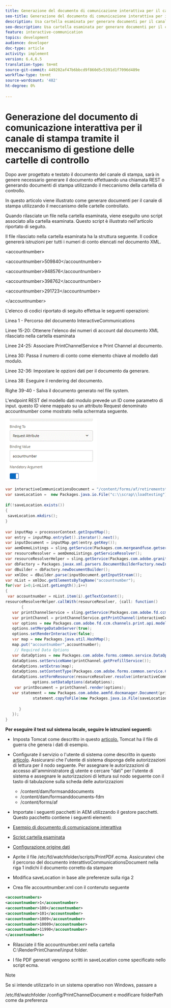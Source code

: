 ```yaml
---
title: Generazione del documento di comunicazione interattiva per il canale di stampa tramite il meccanismo di gestione delle cartelle di controllo
seo-title: Generazione del documento di comunicazione interattiva per il canale di stampa tramite il meccanismo di gestione delle cartelle di controllo
description: Usa cartella esaminata per generare documenti per il canale di stampa
seo-description: Usa cartella esaminata per generare documenti per il canale di stampa
feature: interactive-communication
topics: development
audience: developer
doc-type: article
activity: implement
version: 6.4,6.5
translation-type: tm+mt
source-git-commit: 449202af47b6bbcd9f860d5c5391d1f7096d489e
workflow-type: tm+mt
source-wordcount: '482'
ht-degree: 0%

---
```



# Generazione del documento di comunicazione interattiva per il canale di stampa tramite il meccanismo di gestione delle cartelle di controllo

Dopo aver progettato e testato il documento del canale di stampa, sarà in genere necessario generare il documento effettuando una chiamata REST o generando documenti di stampa utilizzando il meccanismo della cartella di controllo.

In questo articolo viene illustrato come generare documenti per il canale di stampa utilizzando il meccanismo delle cartelle controllato.

Quando rilasciate un file nella cartella esaminata, viene eseguito uno script associato alla cartella esaminata. Questo script è illustrato nell&#39;articolo riportato di seguito.

Il file rilasciato nella cartella esaminata ha la struttura seguente. Il codice genererà istruzioni per tutti i numeri di conto elencati nel documento XML.

&lt;accountnumber>

&lt;accountnumber>509840&lt;/accountnumber>

&lt;accountnumber>948576&lt;/accountnumber>

&lt;accountnumber>398762&lt;/accountnumber>

&lt;accountnumber>291723&lt;/accountnumber>

&lt;/accountnumber>

L&#39;elenco di codici riportato di seguito effettua le seguenti operazioni:

Linea 1 - Percorso del documento InteractiveCommunications

Linee 15-20: Ottenere l&#39;elenco dei numeri di account dal documento XML rilasciato nella cartella esaminata

Linee 24-25: Associare PrintChannelService e Print Channel al documento.

Linea 30: Passa il numero di conto come elemento chiave al modello dati modulo.

Linee 32-36: Impostare le opzioni dati per il documento da generare.

Linea 38: Eseguire il rendering del documento.

Righe 39-40 - Salva il documento generato nel file system.

L&#39;endpoint REST del modello dati modulo prevede un ID come parametro di input. questo ID viene mappato su un attributo Request denominato accountnumber come mostrato nella schermata seguente.

![requestAttribute](assets/requestattributeprintchannel.gif)

```java
var interactiveCommunicationsDocument = "/content/forms/af/retirementstatementprint/channels/print/";
var saveLocation =  new Packages.java.io.File("c:\\scrap\\loadtesting");

if(!saveLocation.exists())
{
 saveLocation.mkdirs();
}

var inputMap = processorContext.getInputMap();
var entry = inputMap.entrySet().iterator().next();
var inputDocument = inputMap.get(entry.getKey());
var aemDemoListings = sling.getService(Packages.com.mergeandfuse.getserviceuserresolver.GetResolver);
var resourceResolver = aemDemoListings.getServiceResolver();
var resourceResolverHelper = sling.getService(Packages.com.adobe.granite.resourceresolverhelper.ResourceResolverHelper);
var dbFactory = Packages.javax.xml.parsers.DocumentBuilderFactory.newInstance();
var dBuilder = dbFactory.newDocumentBuilder();
var xmlDoc = dBuilder.parse(inputDocument.getInputStream());
var nList = xmlDoc.getElementsByTagName("accountnumber");
for(var i=0;i<nList.getLength();i++)
{
 var accountnumber = nList.item(i).getTextContent();
resourceResolverHelper.callWith(resourceResolver, {call: function()
       {
   var printChannelService = sling.getService(Packages.com.adobe.fd.ccm.channels.print.api.service.PrintChannelService);
   var printChannel = printChannelService.getPrintChannel(interactiveCommunicationsDocument);
   var options = new Packages.com.adobe.fd.ccm.channels.print.api.model.PrintChannelRenderOptions();
   options.setMergeDataOnServer(true);
   options.setRenderInteractive(false);
   var map = new Packages.java.util.HashMap();
   map.put("accountnumber",accountnumber);
    // Required Data Options
   var dataOptions = new Packages.com.adobe.forms.common.service.DataOptions(); 
   dataOptions.setServiceName(printChannel.getPrefillService()); 
   dataOptions.setExtras(map); 
   dataOptions.setContentType(Packages.com.adobe.forms.common.service.ContentType.JSON);
   dataOptions.setFormResource(resourceResolver.resolve(interactiveCommunicationsDocument));
            options.setDataOptions(dataOptions); 
    var printDocument = printChannel.render(options);
   var statement = new Packages.com.adobe.aemfd.docmanager.Document(printDocument.getInputStream());
            statement.copyToFile(new Packages.java.io.File(saveLocation+"\\"+accountnumber+".pdf"));

      }
   });
}
```


**Per eseguire il test sul sistema locale, seguire le istruzioni seguenti:**

* Imposta Tomcat come descritto in questo [articolo.](/help/forms/ic-print-channel-tutorial/set-up-tomcat.md) Tomcat ha il file di guerra che genera i dati di esempio.
* Configurate il servizio o l&#39;utente di sistema come descritto in questo [articolo](/help/forms/adaptive-forms/service-user-tutorial-develop.md).
Assicurarsi che l&#39;utente di sistema disponga delle autorizzazioni di lettura per il nodo seguente. Per assegnare le autorizzazioni di accesso all&#39;amministratore [di](https://localhost:4502/useradmin) utente e cercare &quot;dati&quot; per l&#39;utente di sistema e assegnare le autorizzazioni di lettura sul nodo seguente con il tasto di tabulazione sulla scheda delle autorizzazioni
   * /content/dam/formsanddocuments
   * /content/dam/formsanddocuments-fdm
   * /content/forms/af
* Importate i seguenti pacchetti in AEM utilizzando il gestore pacchetti. Questo pacchetto contiene i seguenti elementi:


* [Esempio di documento di comunicazione interattiva](assets/retirementstatementprint.zip)
* [Script cartella esaminata](assets/printchanneldocumentusingwatchedfolder.zip)
* [Configurazione origine dati](assets/datasource.zip)

* Aprite il file /etc/fd/watchfolder/scripts/PrintPDF.ecma. Assicuratevi che il percorso del documento interattivoCommunicationsDocument nella riga 1 indichi il documento corretto da stampare

* Modifica saveLocation in base alle preferenze sulla riga 2

* Crea file accountnumber.xml con il contenuto seguente

```xml
<accountnumbers>
<accountnumber>1</accountnumber>
<accountnumber>100</accountnumber>
<accountnumber>101</accountnumber>
<accountnumber>1009</accountnumber>
<accountnumber>10009</accountnumber>
<accountnumber>11990</accountnumber>
</accountnumbers>
```


* Rilasciate il file accountnumber.xml nella cartella C:\RenderPrintChannel\input folder.

* I file PDF generati vengono scritti in saveLocation come specificato nello script ecma.

>[!NOTE]
>
>Se si intende utilizzarlo in un sistema operativo non Windows, passare a
>
>/etc/fd/watchfolder /config/PrintChannelDocument e modificare folderPath come da preferenza

